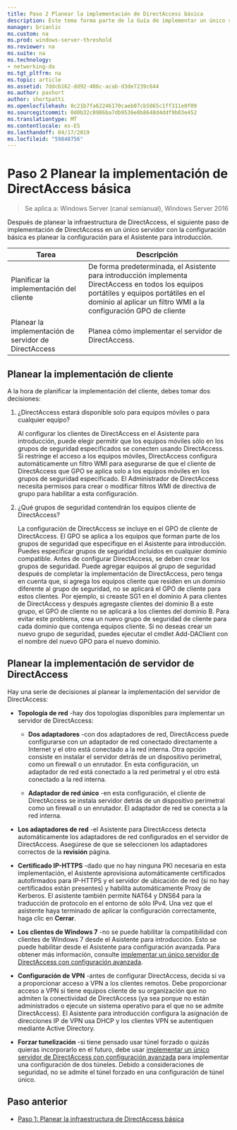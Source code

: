 ```yaml
---
title: Paso 2 Planear la implementación de DirectAccess básica
description: Este tema forma parte de la Guía de implementar un único servidor de DirectAccess mediante el Asistente de iniciado para Windows Server 2016
manager: brianlic
ms.custom: na
ms.prod: windows-server-threshold
ms.reviewer: na
ms.suite: na
ms.technology:
- networking-da
ms.tgt_pltfrm: na
ms.topic: article
ms.assetid: 7ddcb162-dd92-406c-acab-d3de7239c644
ms.author: pashort
author: shortpatti
ms.openlocfilehash: 8c21b7fa62246170caeb07cb5865c1ff311e0f09
ms.sourcegitcommit: 0d0b32c8986ba7db9536e0b8648d4ddf9b03e452
ms.translationtype: MT
ms.contentlocale: es-ES
ms.lasthandoff: 04/17/2019
ms.locfileid: "59848756"
---
```

# <a name="step-2-plan-the-basic-directaccess-deployment"></a>Paso 2 Planear la implementación de DirectAccess básica

>Se aplica a: Windows Server (canal semianual), Windows Server 2016

Después de planear la infraestructura de DirectAccess, el siguiente paso de implementación de DirectAccess en un único servidor con la configuración básica es planear la configuración para el Asistente para introducción.  
  
|Tarea|Descripción|  
|----|--------|  
|Planificar la implementación del cliente|De forma predeterminada, el Asistente para introducción implementa DirectAccess en todos los equipos portátiles y equipos portátiles en el dominio al aplicar un filtro WMI a la configuración GPO de cliente|  
|Planear la implementación de servidor de DirectAccess|Planea cómo implementar el servidor de DirectAccess.|  
  
## <a name="bkmk_2_1_client"></a>Planear la implementación de cliente  
A la hora de planificar la implementación del cliente, debes tomar dos decisiones:  
  
1.  ¿DirectAccess estará disponible solo para equipos móviles o para cualquier equipo?  
  
    Al configurar los clientes de DirectAccess en el Asistente para introducción, puede elegir permitir que los equipos móviles sólo en los grupos de seguridad especificados se conecten usando DirectAccess. Si restringe el acceso a los equipos móviles, DirectAccess configura automáticamente un filtro WMI para asegurarse de que el cliente de DirectAccess que GPO se aplica solo a los equipos móviles en los grupos de seguridad especificado. El Administrador de DirectAccess necesita permisos para crear o modificar filtros WMI de directiva de grupo para habilitar a esta configuración.  
  
2.  ¿Qué grupos de seguridad contendrán los equipos cliente de DirectAccess?  
  
    La configuración de DirectAccess se incluye en el GPO de cliente de DirectAccess. El GPO se aplica a los equipos que forman parte de los grupos de seguridad que especifique en el Asistente para introducción. Puedes especificar grupos de seguridad incluidos en cualquier dominio compatible. Antes de configurar DirectAccess, se deben crear los grupos de seguridad. Puede agregar equipos al grupo de seguridad después de completar la implementación de DirectAccess, pero tenga en cuenta que, si agrega los equipos cliente que residen en un dominio diferente al grupo de seguridad, no se aplicará el GPO de cliente para estos clientes. Por ejemplo, si creaste SG1 en el dominio A para clientes de DirectAccess y después agregaste clientes del dominio B a este grupo, el GPO de cliente no se aplicará a los clientes del dominio B. Para evitar este problema, crea un nuevo grupo de seguridad de cliente para cada dominio que contenga equipos cliente. Si no deseas crear un nuevo grupo de seguridad, puedes ejecutar el cmdlet Add-DAClient con el nombre del nuevo GPO para el nuevo dominio.  
  
## <a name="bkmk_2_2_server"></a>Planear la implementación de servidor de DirectAccess  
Hay una serie de decisiones al planear la implementación del servidor de DirectAccess:  
  
-   **Topología de red** -hay dos topologías disponibles para implementar un servidor de DirectAccess:  
  
    -   **Dos adaptadores** -con dos adaptadores de red, DirectAccess puede configurarse con un adaptador de red conectado directamente a Internet y el otro está conectado a la red interna. Otra opción consiste en instalar el servidor detrás de un dispositivo perimetral, como un firewall o un enrutador. En esta configuración, un adaptador de red está conectado a la red perimetral y el otro está conectado a la red interna.  
  
    -   **Adaptador de red único** -en esta configuración, el cliente de DirectAccess se instala servidor detrás de un dispositivo perimetral como un firewall o un enrutador. El adaptador de red se conecta a la red interna.  
  
-   **Los adaptadores de red** -el Asistente para DirectAccess detecta automáticamente los adaptadores de red configurados en el servidor de DirectAccess. Asegúrese de que se seleccionen los adaptadores correctos de la **revisión** página.  
  
-   **Certificado IP-HTTPS** -dado que no hay ninguna PKI necesaria en esta implementación, el Asistente aprovisiona automáticamente certificados autofirmados para IP-HTTPS y el servidor de ubicación de red (si no hay certificados están presentes) y habilita automáticamente Proxy de Kerberos. El asistente también permite NAT64 y DNS64 para la traducción de protocolo en el entorno de sólo IPv4. Una vez que el asistente haya terminado de aplicar la configuración correctamente, haga clic en **Cerrar**.  
  
-   **Los clientes de Windows 7** -no se puede habilitar la compatibilidad con clientes de Windows 7 desde el Asistente para introducción. Esto se puede habilitar desde el Asistente para configuración avanzada. Para obtener más información, consulte [implementar un único servidor de DirectAccess con configuración avanzada](../single-server-advanced/Deploy-a-Single-DirectAccess-Server-with-Advanced-Settings.md).  
  
-   **Configuración de VPN** -antes de configurar DirectAccess, decida si va a proporcionar acceso a VPN a los clientes remotos. Debe proporcionar acceso a VPN si tiene equipos cliente de su organización que no admiten la conectividad de DirectAccess (ya sea porque no están administrados o ejecute un sistema operativo para el que no se admite DirectAccess). El Asistente para introducción configura la asignación de direcciones IP de VPN usa DHCP y los clientes VPN se autentiquen mediante Active Directory.  
  
-   **Forzar tunelización** -si tiene pensado usar túnel forzado o quizás quieras incorporarlo en el futuro, debe usar [implementar un único servidor de DirectAccess con configuración avanzada](../single-server-advanced/Deploy-a-Single-DirectAccess-Server-with-Advanced-Settings.md) para implementar una configuración de dos túneles. Debido a consideraciones de seguridad, no se admite el túnel forzado en una configuración de túnel único.  
  
## <a name="BKMK_Links"></a>Paso anterior  
  
-   [Paso 1: Planear la infraestructura de DirectAccess básica](da-basic-plan-s1-infrastructure.md)  
  


